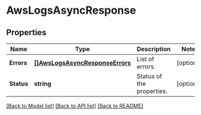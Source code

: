 # AwsLogsAsyncResponse

## Properties

Name | Type | Description | Notes
------------ | ------------- | ------------- | -------------
**Errors** | [**[]AwsLogsAsyncResponseErrors**](AWSLogsAsyncResponse_errors.md) | List of errors. | [optional] 
**Status** | **string** | Status of the properties. | [optional] 

[[Back to Model list]](../README.md#documentation-for-models) [[Back to API list]](../README.md#documentation-for-api-endpoints) [[Back to README]](../README.md)


